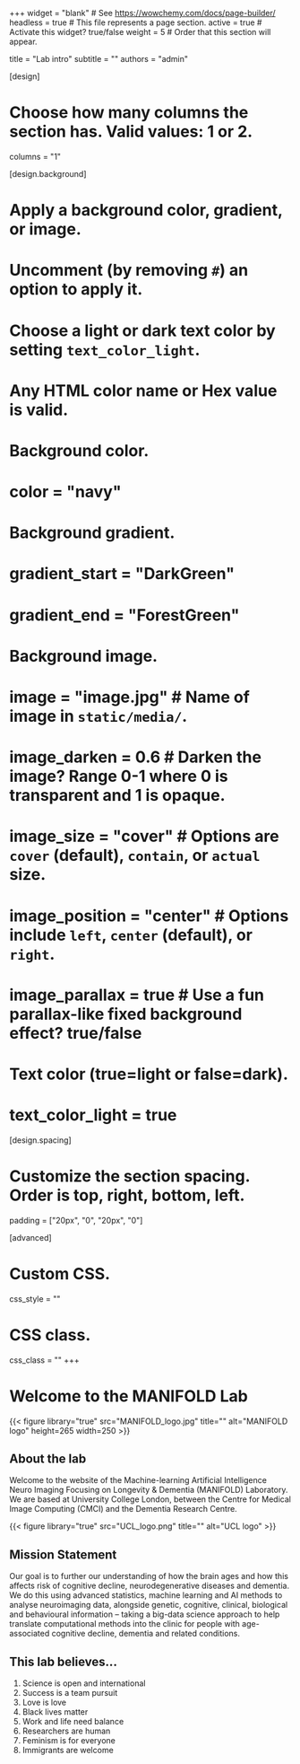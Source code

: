 +++
widget = "blank"  # See https://wowchemy.com/docs/page-builder/
headless = true  # This file represents a page section.
active = true  # Activate this widget? true/false
weight = 5  # Order that this section will appear.

title = "Lab intro"
subtitle = ""
authors = "admin"

[design]
  # Choose how many columns the section has. Valid values: 1 or 2.
  columns = "1"

[design.background]
  # Apply a background color, gradient, or image.
  #   Uncomment (by removing `#`) an option to apply it.
  #   Choose a light or dark text color by setting `text_color_light`.
  #   Any HTML color name or Hex value is valid.

  # Background color.
  # color = "navy"
  
  # Background gradient.
#  gradient_start = "DarkGreen"
#  gradient_end = "ForestGreen"
 
  # Background image.
  # image = "image.jpg"  # Name of image in `static/media/`.
  # image_darken = 0.6  # Darken the image? Range 0-1 where 0 is transparent and 1 is opaque.
  # image_size = "cover"  #  Options are `cover` (default), `contain`, or `actual` size.
  # image_position = "center"  # Options include `left`, `center` (default), or `right`.
  # image_parallax = true  # Use a fun parallax-like fixed background effect? true/false
  
  # Text color (true=light or false=dark).
  # text_color_light = true

[design.spacing]
  # Customize the section spacing. Order is top, right, bottom, left.
  padding = ["20px", "0", "20px", "0"]

[advanced]
 # Custom CSS. 
 css_style = ""
 
 # CSS class.
 css_class = ""
+++

# Welcome to the MANIFOLD Lab

{{< figure library="true" src="MANIFOLD_logo.jpg" title="" alt="MANIFOLD logo" height=265 width=250 >}}

## About the lab
Welcome to the website of the Machine-learning Artificial Intelligence Neuro Imaging Focusing on Longevity & Dementia (MANIFOLD) Laboratory. We are based at University College London, between the Centre for Medical Image Computing (CMCI) and the Dementia Research Centre.

{{< figure library="true" src="UCL_logo.png" title="" alt="UCL logo" >}}

## Mission Statement

Our goal is to further our understanding of how the brain ages and how this affects risk of cognitive decline, neurodegenerative diseases and dementia. We do this using advanced statistics, machine learning and AI methods to analyse neuroimaging data, alongside genetic, cognitive, clinical, biological and behavioural information – taking a big-data science approach to help translate computational methods into the clinic for people with age-associated cognitive decline, dementia and related conditions. 

## This lab believes... 

1. Science is open and international
2. Success is a team pursuit 
3. Love is love 
4. Black lives matter 
5. Work and life need balance 
6. Researchers are human 
7. Feminism is for everyone 
8. Immigrants are welcome 
